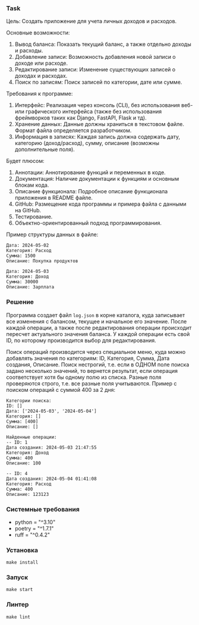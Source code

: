 ### Task

Цель: Создать приложение для учета личных доходов и расходов.

Основные возможности:
1. Вывод баланса: Показать текущий баланс, а также отдельно доходы и расходы.
2. Добавление записи: Возможность добавления новой записи о доходе или расходе.
3. Редактирование записи: Изменение существующих записей о доходах и расходах.
4. Поиск по записям: Поиск записей по категории, дате или сумме.

Требования к программе:
1. Интерфейс: Реализация через консоль (CLI), без использования веб- или графического интерфейса (также без использования фреймворков таких как Django, FastAPI, Flask  и тд).
2. Хранение данных: Данные должны храниться в текстовом файле. Формат файла определяется разработчиком.
3. Информация в записях: Каждая запись должна содержать дату, категорию (доход/расход), сумму, описание (возможны дополнительные поля).

Будет плюсом:
1. Аннотации: Аннотирование функций и переменных в коде.
2. Документация: Наличие документации к функциям и основным блокам кода.
3. Описание функционала: Подробное описание функционала приложения в README файле.
4. GitHub: Размещение кода программы и примера файла с данными на GitHub.
5. Тестирование.
6. Объектно-ориентированный подход программирования.

Пример структуры данных в файле:
```
Дата: 2024-05-02
Категория: Расход
Сумма: 1500
Описание: Покупка продуктов

Дата: 2024-05-03
Категория: Доход
Сумма: 30000
Описание: Зарплата
```

### Решение
Программа создает файл ```log.json``` в корне каталога, куда записывает все изменения с балансом, текущее и начальное его значение. После каждой операции, а также после редактирования операции происходит пересчет актуального значения баланса. У каждой операции есть свой ID, по которому производится выбор для редактирования. 

Поиск операций производится через специальное меню, куда можно добавлять значения по категориям: ID, Категория, Сумма, Дата создания, Описание. Поиск нестрогий, т.е. если в ОДНОМ поле поиска задано несколько значений, то вернется результат, если операция соответствует хотя бы одному полю из списка. Разные поля проверяются строго, т.е. все разные поля учитываются. Пример с поиском операций с суммой 400 за 2 дня:

```
Категории поиска:
ID: []
Дата: ['2024-05-03', '2024-05-04']
Категория: []
Сумма: [400]
Описание: []

Найденные операции:
-- ID: 1
Дата создания: 2024-05-03 21:47:55
Категория: Доход
Сумма: 400
Описание: 100

-- ID: 4
Дата создания: 2024-05-04 01:41:08
Категория: Расход
Сумма: 400
Описание: 123123
```

### Системные требования
- python = "^3.10"
- poetry = "^1.7.1"
- ruff = "^0.4.2"

### Установка
```make install```

### Запуск
```make start```

### Линтер
```make lint```
